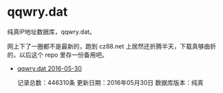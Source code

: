 # qqwry.dat

纯真IP地址数据库，qqwry.dat。

网上下了一圈都不是最新的，跑到 cz88.net 上居然还折腾半天，下载真够曲折的，以后这个 repo 里存一份备用吧。

- [qqwry.dat 2016-05-30](./2016-05-30/)

  记录总数：446310条
  更新日期：2016年05月30日
  数据库版本：纯真


